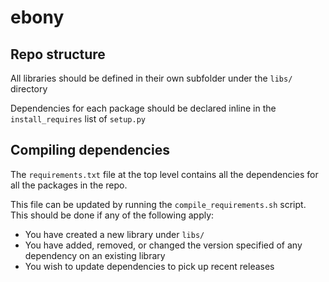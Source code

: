 # ebony

## Repo structure

All libraries should be defined in their own subfolder under the `libs/` directory

Dependencies for each package should be declared inline in the `install_requires` list
of `setup.py`

## Compiling dependencies

The `requirements.txt` file at the top level contains all the dependencies for all
the packages in the repo. 

This file can be updated by running the `compile_requirements.sh` script. This should be
done if any of the following apply:

- You have created a new library under `libs/`
- You have added, removed, or changed the version specified of any dependency on an existing library
- You wish to update dependencies to pick up recent releases
